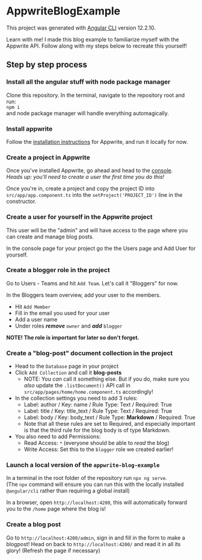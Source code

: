 # AppwriteBlogExample

This project was generated with [Angular CLI](https://github.com/angular/angular-cli) version 12.2.10.

Learn with me! I made this blog example to familiarize myself with the Appwrite API. Follow along with my steps below to recreate this yourself!

## Step by step process
### Install all the angular stuff with node package manager
Clone this repository. In the terminal, navigate to the repository root and run:  
`npm i`  
and node package manager will handle everything automagically.

### Install appwrite
Follow the [installation instructions](https://appwrite.io/docs/installation) for Appwrite, and run it locally for now.

### Create a project in Appwrite
Once you've installed Appwrite, go ahead and head to the [console](http://localhost/console).  
_Heads up: you'll need to create a user the first time you do this!_  

Once you're in, create a project and copy the project ID into `src/app/app.component.ts` into the `setProject('PROJECT_ID')` line in the constructor.

### Create a user for yourself in the Appwrite project
This user will be the "admin" and will have access to the page where you can create and manage blog posts.  

In the console page for your project go the the Users page and Add User for yourself.

### Create a blogger role in the project
Go to Users - Teams and hit `Add Team`. Let's call it "Bloggers" for now.  

In the Bloggers team overview, add your user to the members.
- Hit `Add Member`
- Fill in the email you used for your user
- Add a user name
- Under roles _**remove**_ `owner` and _**add**_ `blogger`

**NOTE! The role is important for later so don't forget.**

### Create a "blog-post" document collection in the project
- Head to the `Database` page in your project
- Click `Add Collection` and call it **blog-posts**  
  - NOTE: You _can_ call it something else. But if you do, make sure you _also_ update the `.listDocument()` API call in `src/app/pages/home/home.component.ts` accordingly!
- In the collection settings you need to add 3 rules:
  - Label: author / Key: name / Rule Type: Text / Required: True
  - Label: title / Key: title_text / Rule Type: Text / Required: True
  - Label: body / Key: body_text / Rule Type: **Markdown** / Required: True
  - Note that all these rules are set to Required, and especially important is that the third rule for the blog body is of type Markdown.
- You also need to add Permissions:
  - Read Access: `*` (everyone should be able to _read_ the blog)
  - Write Access: Set this to the `blogger` role we created earlier!

### Launch a local version of the `appwrite-blog-example`
In a terminal in the root folder of the repository run `npx ng serve`.  
(The `npx` command will ensure you can run this with the locally installed `@angular/cli` rather than requiring a global install)  

In a browser, open `http://localhost:4200`, this will automatically forward you to the `/home` page where the blog is!

### Create a blog post
Go to `http://localhost:4200/admin`, sign in and fill in the form to make a blogpost! Head on back to `http://localhost:4200/` and read it in all its glory! (Refresh the page if necessary)
